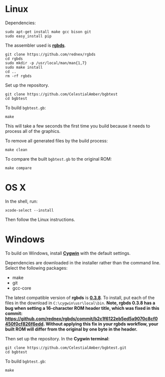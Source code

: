 # Linux

Dependencies:

	sudo apt-get install make gcc bison git
	sudo easy_install pip

The assembler used is [**rgbds**](https://github.com/bentley/rgbds).

	git clone https://github.com/rednex/rgbds
	cd rgbds
	sudo mkdir -p /usr/local/man/man{1,7}
	sudo make install
	cd ..
	rm -rf rgbds

Set up the repository.

	git clone https://github.com/CelestialAmber/bgbtest
	cd bgbtest

To build `bgbtest.gb`:

	make

This will take a few seconds the first time you build because it needs to process all of the graphics.

To remove all generated files by the build process:

	make clean

To compare the built `bgbtest.gb` to the original ROM:

	make compare


# OS X

In the shell, run:

	xcode-select --install

Then follow the Linux instructions.


# Windows

To build on Windows, install [**Cygwin**](http://cygwin.com/install.html) with the default settings.

Dependencies are downloaded in the installer rather than the command line.
Select the following packages:
* make
* git
* gcc-core

The latest compatible version of **rgbds** is  [**0.3.8**](https://github.com/rednex/rgbds/releases/download/v0.3.8/rgbds-0.3.8-win32.zip). To install, put each of the files in the download in `C:\cygwin\usr\local\bin`.  **Note, rgbds 0.3.8 has a bug when setting a 16-character ROM  header title, which was fixed in this commit: https://github.com/rednex/rgbds/commit/b2c1f6122eb5ed5a9070c8cf0450f0cf826f6edd.  Without applying this fix in your rgbds workflow, your built ROM will differ from the original by one byte in the header.**

Then set up the repository. In the **Cygwin terminal**:

	git clone https://github.com/CelestialAmber/bgbtest.git
	cd bgbtest

To build `bgbtest.gb`:

	make
